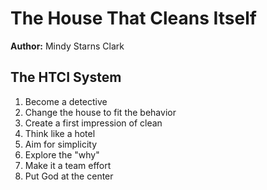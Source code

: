 # The House That Cleans Itself

**Author:** Mindy Starns Clark

## The HTCI System

1. Become a detective
2. Change the house to fit the behavior
3. Create a first impression of clean
4. Think like a hotel
5. Aim for simplicity 
6. Explore the "why"
7. Make it a team effort
8. Put God at the center
